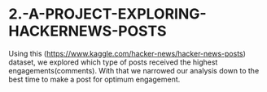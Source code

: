 # 2.-A-PROJECT-EXPLORING-HACKERNEWS-POSTS
Using this (https://www.kaggle.com/hacker-news/hacker-news-posts) dataset, we explored which type of posts received the highest engagements(comments). With that we narrowed our analysis down to the best time to make a post for optimum engagement.
